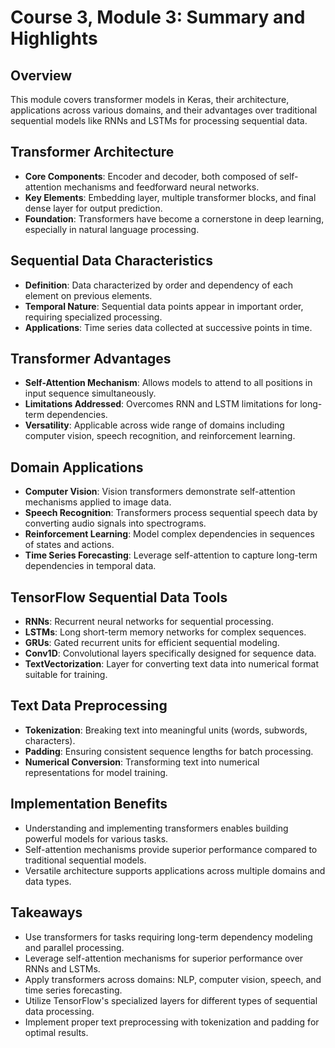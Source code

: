 # Course 3, Module 3: Summary and Highlights

## Overview
This module covers transformer models in Keras, their architecture, applications across various domains, and their advantages over traditional sequential models like RNNs and LSTMs for processing sequential data.

## Transformer Architecture
- **Core Components**: Encoder and decoder, both composed of self-attention mechanisms and feedforward neural networks.
- **Key Elements**: Embedding layer, multiple transformer blocks, and final dense layer for output prediction.
- **Foundation**: Transformers have become a cornerstone in deep learning, especially in natural language processing.

## Sequential Data Characteristics
- **Definition**: Data characterized by order and dependency of each element on previous elements.
- **Temporal Nature**: Sequential data points appear in important order, requiring specialized processing.
- **Applications**: Time series data collected at successive points in time.

## Transformer Advantages
- **Self-Attention Mechanism**: Allows models to attend to all positions in input sequence simultaneously.
- **Limitations Addressed**: Overcomes RNN and LSTM limitations for long-term dependencies.
- **Versatility**: Applicable across wide range of domains including computer vision, speech recognition, and reinforcement learning.

## Domain Applications
- **Computer Vision**: Vision transformers demonstrate self-attention mechanisms applied to image data.
- **Speech Recognition**: Transformers process sequential speech data by converting audio signals into spectrograms.
- **Reinforcement Learning**: Model complex dependencies in sequences of states and actions.
- **Time Series Forecasting**: Leverage self-attention to capture long-term dependencies in temporal data.

## TensorFlow Sequential Data Tools
- **RNNs**: Recurrent neural networks for sequential processing.
- **LSTMs**: Long short-term memory networks for complex sequences.
- **GRUs**: Gated recurrent units for efficient sequential modeling.
- **Conv1D**: Convolutional layers specifically designed for sequence data.
- **TextVectorization**: Layer for converting text data into numerical format suitable for training.

## Text Data Preprocessing
- **Tokenization**: Breaking text into meaningful units (words, subwords, characters).
- **Padding**: Ensuring consistent sequence lengths for batch processing.
- **Numerical Conversion**: Transforming text into numerical representations for model training.

## Implementation Benefits
- Understanding and implementing transformers enables building powerful models for various tasks.
- Self-attention mechanisms provide superior performance compared to traditional sequential models.
- Versatile architecture supports applications across multiple domains and data types.

## Takeaways
- Use transformers for tasks requiring long-term dependency modeling and parallel processing.
- Leverage self-attention mechanisms for superior performance over RNNs and LSTMs.
- Apply transformers across domains: NLP, computer vision, speech, and time series forecasting.
- Utilize TensorFlow's specialized layers for different types of sequential data processing.
- Implement proper text preprocessing with tokenization and padding for optimal results.
